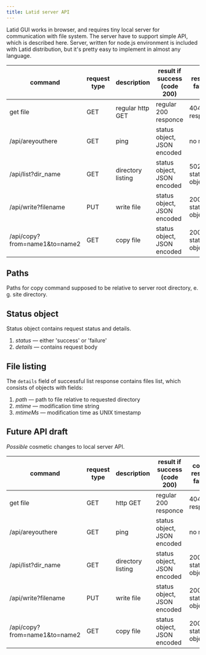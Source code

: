 ```yaml
---
title: Latid server API
---
```

Latid GUI works in browser, and requires tiny local server for communication with file system. 
The server have to support simple API, which is described here. Server, written for node.js environment
is included with Latid distribution, but it's pretty easy to implement in almost any language.

| command                       | request type | description        | result if success (code 200)  | result if failure   | 
|-------------------------------|--------------|--------------------|-------------------------------|---------------------|
| get file                      | GET          |  regular http GET  | regular 200 responce          | 404 response        |
| /api/areyouthere              | GET          |  ping              | status object, JSON encoded   | no result           |
| /api/list?dir_name            | GET          |  directory listing | status object, JSON encoded   | 502 + status object |
| /api/write?filename           | PUT          |  write file        | status object, JSON encoded   | 200 + status object |            
| /api/copy?from=name1&to=name2 | GET          |  copy file         | status object, JSON encoded   | 200 + status object |        

## Paths

Paths for copy command supposed to be relative to server root directory, 
e. g. site directory.

## Status object

Status object contains request status and details.

1. *status* — either 'success' or 'failure'
1. *details* — contains request body

## File listing

The `details` field of successful list response contains files list, which consists of objects with fields: 

1. *path* — path to file relative to requested directory
1. *mtime* — modification time string 
1. *mtimeMs* — modification time as UNIX timestamp

## Future API draft

_Possible_ cosmetic changes to local server API. 

| command                       | request type | description       | result if success (code 200)| code + result if failure   | 
|-------------------------------|--------------|-------------------|-----------------------------|----------------------------|
| get file                      | GET          | http GET          | regular 200 responce        | 404 response               |
| /api/areyouthere              | GET          | ping              | status object, JSON encoded | no result                  |
| /api/list?dir_name            | GET          | directory listing | status object, JSON encoded | 200 + status object        |
| /api/write?filename           | PUT          | write file        | status object, JSON encoded | 200 + status object        |            
| /api/copy?from=name1&to=name2 | GET          | copy file         | status object, JSON encoded | 200 + status object        |        
